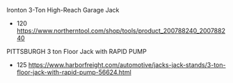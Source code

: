 Ironton 3-Ton High-Reach Garage Jack
- 120 https://www.northerntool.com/shop/tools/product_200788240_200788240

PITTSBURGH 3 ton Floor Jack with RAPID PUMP
- 125 https://www.harborfreight.com/automotive/jacks-jack-stands/3-ton-floor-jack-with-rapid-pump-56624.html
